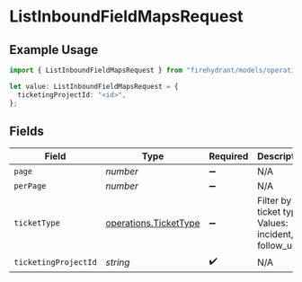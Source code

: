 # ListInboundFieldMapsRequest

## Example Usage

```typescript
import { ListInboundFieldMapsRequest } from "firehydrant/models/operations";

let value: ListInboundFieldMapsRequest = {
  ticketingProjectId: "<id>",
};
```

## Fields

| Field                                                          | Type                                                           | Required                                                       | Description                                                    |
| -------------------------------------------------------------- | -------------------------------------------------------------- | -------------------------------------------------------------- | -------------------------------------------------------------- |
| `page`                                                         | *number*                                                       | :heavy_minus_sign:                                             | N/A                                                            |
| `perPage`                                                      | *number*                                                       | :heavy_minus_sign:                                             | N/A                                                            |
| `ticketType`                                                   | [operations.TicketType](../../models/operations/tickettype.md) | :heavy_minus_sign:                                             | Filter by ticket type. Values: incident, follow_up             |
| `ticketingProjectId`                                           | *string*                                                       | :heavy_check_mark:                                             | N/A                                                            |